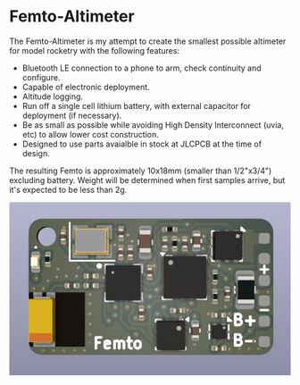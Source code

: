 Femto-Altimeter
================
The Femto-Altimeter is my attempt to create the smallest possible altimeter for model rocketry with the following features:
- Bluetooth LE connection to a phone to arm, check continuity and configure.
- Capable of electronic deployment.
- Altitude logging.
- Run off a single cell lithium battery, with external capacitor for deployment (if necessary).
- Be as small as possible while avoiding High Density Interconnect (uvia, etc) to allow lower cost construction.
- Designed to use parts avaialble in stock at JLCPCB at the time of design.

The resulting Femto is approximately 10x18mm (smaller than 1/2"x3/4") excluding battery. Weight will be determined when first samples arrive, but it's expected to be less than 2g.

![Front Render of Femto-Altimeter](https://github.com/miket6000/Femto-Altimeter/blob/main/docs/Femto%20Altimeter%20V0.1%20Front%20Render.png?raw=true)
